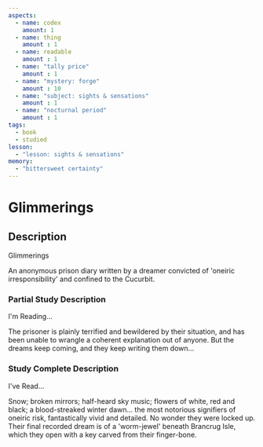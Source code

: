 ```yaml
---
aspects: 
  - name: codex
    amount: 1
  - name: thing
    amount : 1
  - name: readable
    amount : 1
  - name: "tally price"
    amount : 1
  - name: "mystery: forge"
    amount : 10
  - name: "subject: sights & sensations"
    amount : 1
  - name: "nocturnal period"
    amount : 1
tags:
  - book
  - studied
lesson:
  - "lesson: sights & sensations"
memory:
  - "bittersweet certainty"
---
```


# Glimmerings

## Description
Glimmerings

An anonymous prison diary written by a dreamer convicted of 'oneiric irresponsibility' and confined to the Cucurbit.
### Partial Study Description
I'm Reading...

The prisoner is plainly terrified and bewildered by their situation, and has been unable to wrangle a coherent explanation out of anyone. But the dreams keep coming, and they keep writing them down…
### Study Complete Description
I've Read...

Snow; broken mirrors; half-heard sky music; flowers of white, red and black; a blood-streaked winter dawn... the most notorious signifiers of oneiric risk, fantastically vivid and detailed. No wonder they were locked up. Their final recorded dream is of a 'worm-jewel' beneath Brancrug Isle, which they open with a key carved from their finger-bone.